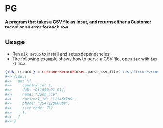 # PG

**A program that takes a CSV file as input, and returns either a Customer record or an error for each row**

## Usage
* Run `mix setup` to install and setup dependencies
* The following example shows how to parse a CSV file, open `iex` with `iex -S mix`

```elixir
{:ok, records} = CustomerRecordParser.parse_csv_file("test/fixtures/customers.csv")
#=> {:ok,[
#=>   ok: %{
#=>     country_id: 2,
#=>     dob: ~D[1990-01-01],
#=>     name: "John Doe",
#=>     national_id: "123456789",
#=>     phone: "254722000000",
#=>     site_code: 772
#=>     },
#=>   ]
#=> }
```

